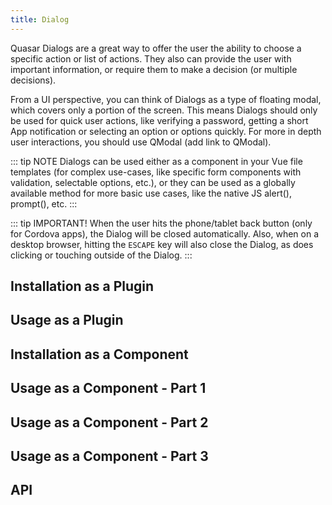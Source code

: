 ```yaml
---
title: Dialog
---
```


Quasar Dialogs are a great way to offer the user the ability to choose a specific action or list of actions. They also can provide the user with important information, or require them to make a decision (or multiple decisions).

From a UI perspective, you can think of Dialogs as a type of floating modal, which covers only a portion of the screen. This means Dialogs should only be used for quick user actions, like verifying a password, getting a short App notification or selecting an option or options quickly. For more in depth user interactions, you should use QModal (add link to QModal).

::: tip NOTE
Dialogs can be used either as a component in your Vue file templates (for complex use-cases, like specific form components with validation, selectable options, etc.), or they can be used as a globally available method for more basic use cases, like the native JS alert(), prompt(), etc.
:::

::: tip IMPORTANT!
When the user hits the phone/tablet back button (only for Cordova apps), the Dialog will be closed automatically. Also, when on a desktop browser, hitting the `ESCAPE` key will also close the Dialog, as does clicking or touching outside of the Dialog.
:::

## Installation as a Plugin
<doc-installation plugins="Dialog" />

## Usage as a Plugin
<doc-example title="Examples" file="QDialog/Plugin" />


## Installation as a Component
<doc-installation component="QDialog" /> 

## Usage as a Component - Part 1
<doc-example title="Examples" file="QDialog/Component1" />

## Usage as a Component - Part 2
<doc-example title="Examples" file="QDialog/Component2" />

## Usage as a Component - Part 3
<doc-example title="Examples" file="QDialog/Component3" />

## API
<doc-api file="Dialog" />

<doc-api file="QDialog" />
